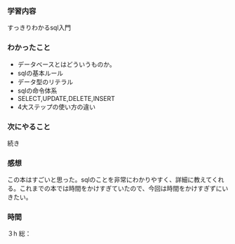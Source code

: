 ### 学習内容
すっきりわかるsql入門
### わかったこと
- データベースとはどういうものか。
- sqlの基本ルール
- データ型のリテラル
- sqlの命令体系
- SELECT,UPDATE,DELETE,INSERT
- 4大ステップの使い方の違い
### 次にやること
続き
### 感想
この本はすごいと思った。sqlのことを非常にわかりやすく、詳細に教えてくれる。これまでの本では時間をかけすぎていたので、今回は時間をかけすぎずにいきたい。
### 時間
３h
総：
